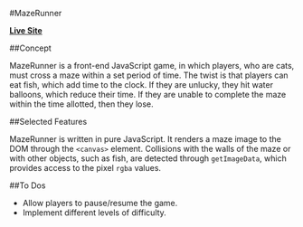 #MazeRunner

**[Live Site](http://alastair-cleve.github.io/Mazes/)**

##Concept

MazeRunner is a front-end JavaScript game, in which players, who are cats, must
cross a maze within a set period of time. The twist is that players can eat
fish, which add time to the clock. If they are unlucky, they hit water balloons,
which reduce their time. If they are unable to complete the maze within the time
allotted, then they lose.

##Selected Features

MazeRunner is written in pure JavaScript. It renders a maze image to the DOM through
the `<canvas>` element. Collisions with the walls of the maze or with other
objects, such as fish, are detected through `getImageData`, which provides
access to the pixel `rgba` values.

##To Dos

- Allow players to pause/resume the game.
- Implement different levels of difficulty.
